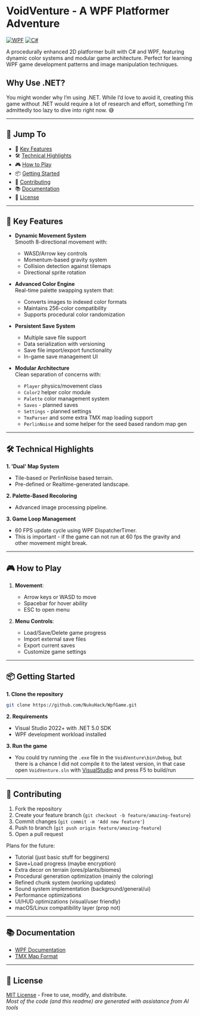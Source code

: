 # VoidVenture - A WPF Platformer Adventure

[![WPF](https://img.shields.io/badge/Powered%20by-WPF-blue)](https://learn.microsoft.com/en-us/dotnet/desktop/wpf/)
[![C#](https://img.shields.io/badge/C%23-5.0+-brightgreen)](https://docs.microsoft.com/en-us/dotnet/csharp/)

A procedurally enhanced 2D platformer built with C# and WPF, featuring dynamic color systems and modular game architecture. Perfect for learning WPF game development patterns and image manipulation techniques.

## **Why Use .NET?**
You might wonder why I’m using .NET. While I’d love to avoid it, creating this game without .NET would require a lot of research and effort,  something I’m admittedly too lazy to dive into right now. 😅

---

## 🚀 Jump To 
- 🤖 [Key Features](#key-features)
- 🛠️ [Technical Highlights](#technical-highlights)
- 🎮 [How to Play](#how-to-play)
- 📦 [Getting Started](#getting-started)
- 🤝 [Contributing](#contributing)
- 📚 [Documentation](#documentation)
- 📜 [License](#license)

---

<a id="key-features"></a>
## 🤖 Key Features 

- **Dynamic Movement System**  
  Smooth 8-directional movement with:
  - WASD/Arrow key controls
  - Momentum-based gravity system
  - Collision detection against tilemaps
  - Directional sprite rotation

- **Advanced Color Engine**  
  Real-time palette swapping system that:
  - Converts images to indexed color formats
  - Maintains 256-color compatibility
  - Supports procedural color randomization

- **Persistent Save System**  
  - Multiple save file support
  - Data serialization with versioning
  - Save file import/export functionality
  - In-game save management UI

- **Modular Architecture**  
  Clean separation of concerns with:
  - `Player` physics/movement class 
  - `Color2` helper color module
  - `Palette` color management system 
  - `Saves` - planned saves 
  - `Settings` - planned settings 
  - `TmxParser` and some extra TMX map loading support
  - `PerlinNoise` and some helper for the seed based random map gen

---

<a id="technical-highlights"></a>
## 🛠️ Technical Highlights 

**1. 'Dual' Map System**  
- Tile-based or PerlinNoise based terrain.
- Pre-defined or Realtime-generated landscape.

**2. Palette-Based Recoloring**  
- Advanced image processing pipeline.

**3. Game Loop Management**  
- 60 FPS update cycle using WPF DispatcherTimer.  
- This is important - if the game can not run at 60 fps the gravity and other movement might break.

---

<a id="how-to-play"></a>
## 🎮 How to Play 

1. **Movement**:  
   - Arrow keys or WASD to move  
   - Spacebar for hover ability  
   - ESC to open menu  

2. **Menu Controls**:  
   - Load/Save/Delete game progress  
   - Import external save files  
   - Export current saves  
   - Customize game settings  

---

<a id="getting-started"></a>
## 📦 Getting Started 

**1. Clone the repository**  
```bash
git clone https://github.com/NukuHack/WpfGame.git
```

**2. Requirements**  
- Visual Studio 2022+ with .NET 5.0 SDK
- WPF development workload installed

**3. Run the game**  
- You could try running the `.exe` file in the `VoidVenture\bin\Debug`, but there is a chance I did not compile it to the latest version, in that case open `VoidVenture.sln` with [VisualStudio](https://visualstudio.microsoft.com/) and press F5 to build/run

---

<a id="contributing"></a>
## 🤝 Contributing 

1. Fork the repository
2. Create your feature branch (`git checkout -b feature/amazing-feature`)
3. Commit changes (`git commit -m 'Add new feature'`)
4. Push to branch (`git push origin feature/amazing-feature`)
5. Open a pull request

Plans for the future:  
 - Tutorial (just basic stuff for begginers)  
 - Save+Load progress (maybe encryption)  
 - Extra decor on terrain (ores/plants/biomes)  
 - Procedural generation optimization (mainly the coloring)  
 - Refined chunk system (working updates)  
 - Sound system implementation (background/general/ui)  
 - Performance optimizations  
 - UI/HUD optimizations (visual/user friendly)  
 - macOS/Linux compatibility layer (prop not)  

---

<a id="documentation"></a>
## 📚 Documentation 

- [WPF Documentation](https://learn.microsoft.com/en-us/dotnet/desktop/wpf/)
- [TMX Map Format](https://doc.mapeditor.org/en/stable/reference/tmx-map-format/)

---

<a id="license"></a>
## 📜 License 

[MIT License](LICENSE) - Free to use, modify, and distribute.  
*Most of the code (and this readme) are generated with assistance from AI tools*
